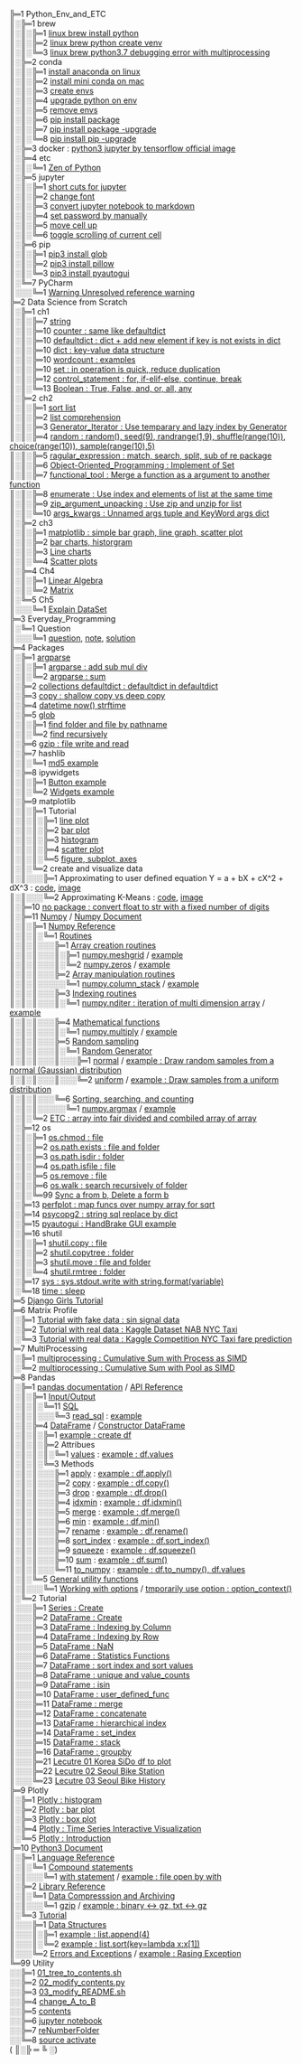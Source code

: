 ╠═1 Python_Env_and_ETC  
║░╠═1 brew  
║░║░╠═1 [linux brew install python](01_Python_Env_and_ETC/01_brew/01_linux_brew_install_python.md)  
║░║░╠═2 [linux brew python create venv](01_Python_Env_and_ETC/01_brew/02_linux_brew_python_create_env.md)  
║░║░╚═3 [linux brew python3.7 debugging error with multiprocessing](01_Python_Env_and_ETC/01_brew/03_brew_python3.7_multiprocessing_error.md)  
║░╠═2 conda  
║░║░╠═1 [install anaconda on linux](01_Python_Env_and_ETC/02_conda/01_Install_anaconda_on_linux.md)  
║░║░╠═2 [install mini conda on mac](01_Python_Env_and_ETC/02_conda/02_Install_miniconda_on_mac.md)  
║░║░╠═3 [create envs](01_Python_Env_and_ETC/02_conda/03_conda_create_envs.md)  
║░║░╠═4 [upgrade python on env](01_Python_Env_and_ETC/02_conda/04_conda_env_upgrade_python.md)  
║░║░╠═5 [remove envs](01_Python_Env_and_ETC/02_conda/05_conda_remove_envs.md)  
║░║░╠═6 [pip install package](01_Python_Env_and_ETC/02_conda/06_pip_install_package.md)  
║░║░╠═7 [pip install package -upgrade](01_Python_Env_and_ETC/02_conda/07_pip_install_package_upgrade.md)  
║░║░╚═8 [pip install pip -upgrade](01_Python_Env_and_ETC/02_conda/08_pip_upgrade.md)  
║░╠═3 docker : [python3 jupyter by tensorflow official image](01_Python_Env_and_ETC/03_docker/tensorflow_image.md)  
║░╠═4 etc  
║░║░╚═1 [Zen of Python](01_Python_Env_and_ETC/04_etc/02_Zen_of_Python_English_Korean.md)  
║░╠═5 jupyter  
║░║░╠═1 [short cuts for jupyter](01_Python_Env_and_ETC/05_jupyter/01_Jupyter_notebook_shortcuts.md)  
║░║░╠═2 [change font](01_Python_Env_and_ETC/05_jupyter/02_change_font.md)  
║░║░╠═3 [convert jupyter notebook to markdown](01_Python_Env_and_ETC/05_jupyter/03_convert_jupyter_notebook_to_markdown.md)  
║░║░╠═4 [set password by manually](01_Python_Env_and_ETC/05_jupyter/04_jupyter_notebook_passwd.md)  
║░║░╠═5 [move cell up](01_Python_Env_and_ETC/05_jupyter/05_move_cell_up.md)  
║░║░╚═6 [toggle scrolling of current cell](01_Python_Env_and_ETC/05_jupyter/06_toggle_scrolling_of_current_cell.md)  
║░╠═6 pip  
║░║░╠═1 [pip3 install glob](01_Python_Env_and_ETC/06_pip/01_pip3_install_glob3.md)  
║░║░╠═2 [pip3 install pillow](01_Python_Env_and_ETC/06_pip/02_pip3_install_pillow.md)  
║░║░╚═3 [pip3 install pyautogui](01_Python_Env_and_ETC/06_pip/03_pip3_install_pyautogui_python3_xlib.md)  
║░╚═7 PyCharm  
║░░░╚═1 [Warning Unresolved reference warning](01_Python_Env_and_ETC/07_PyCharm/01_unresolved_reference_warning.md)  
╠═2 Data Science from Scratch  
║░╠═1 ch1  
║░║░╠═7 [string](02_Data_Science_from_Scratch/02_Ch/02.01.07_string.md)  
║░║░╠═10 [counter : same like defaultdict](02_Data_Science_from_Scratch/02_Ch/02.01.10_Counter.md)  
║░║░╠═10 [defaultdict : dict + add new element if key is not exists in dict](02_Data_Science_from_Scratch/02_Ch/02.01.10_defaultdict.md)  
║░║░╠═10 [dict : key-value data structure](02_Data_Science_from_Scratch/02_Ch/02.01.10_dict.md)  
║░║░╠═10 [wordcount : examples](02_Data_Science_from_Scratch/02_Ch/02.01.10_wordcount_examples.md)  
║░║░╠═10 [set : in operation is quick, reduce duplication](02_Data_Science_from_Scratch/02_Ch/02.01.11_set.md)  
║░║░╠═12 [control_statement : for, if-elif-else, continue, break](02_Data_Science_from_Scratch/02_Ch/02.01.12_control_statement.md)  
║░║░╚═13 [Boolean : True, False, and, or, all, any](02_Data_Science_from_Scratch/02_Ch/02.01.13_Boolean.md)  
║░╠═2 ch2  
║░║░╠═1 [sort list](02_Data_Science_from_Scratch/02_Ch/02.02.01_sort.md)  
║░║░╠═2 [list comprehension](02_Data_Science_from_Scratch/02_Ch/02.02.02_list_comprehension.md)  
║░║░╠═3 [Generator_Iterator : Use temparary and lazy index by Generator](02_Data_Science_from_Scratch/02_Ch/02.02.03_Generator_Iterator.md)  
║░║░╠═4 [random : random(), seed(9), randrange(1,9), shuffle(range(10)), choice(range(10)), sample(range(10),5)](02_Data_Science_from_Scratch/02_Ch/02.02.04_random_numbers.md)  
║░║░╠═5 [ragular_expression : match, search, split, sub of re package](02_Data_Science_from_Scratch/02_Ch/02.02.05_regular_expression.md)  
║░║░╠═6 [Object-Oriented_Programming : Implement of Set](02_Data_Science_from_Scratch/02_Ch/02.02.06_object-oriented_programming.md)  
║░║░╠═7 [functional_tool : Merge a function as a argument to another function](02_Data_Science_from_Scratch/02_Ch/02.02.07_functional_tool.md)  
║░║░╠═8 [enumerate : Use index and elements of list at the same time](02_Data_Science_from_Scratch/02_Ch/02.02.08_enumerate.md)  
║░║░╠═9 [zip_argument_unpacking : Use zip and unzip for list](02_Data_Science_from_Scratch/02_Ch/02.02.09_zip_argument_unpacking.ipynb)  
║░║░╚═10 [args_kwargs : Unnamed args tuple and KeyWord args dict](02_Data_Science_from_Scratch/02_Ch/02.02.10_args_kwargs.ipynb)  
║░╠═2 ch3  
║░║░╠═1 [matplotlib : simple bar graph, line graph, scatter plot](02_Data_Science_from_Scratch/03_Ch/03.01_matplotlib.ipynb)  
║░║░╠═2 [bar charts, historgram](02_Data_Science_from_Scratch/03_Ch/03.02_bar_charts.ipynb)  
║░║░╠═3 [Line charts](02_Data_Science_from_Scratch/03_Ch/03.03_line_charts.ipynb)  
║░║░╚═4 [Scatter plots](02_Data_Science_from_Scratch/03_Ch/03.04_scatter_plots.ipynb)  
║░╠═4 Ch4  
║░║░╠═1 [Linear Algebra](02_Data_Science_from_Scratch/04_Ch/04.01_Linear_Algebra.ipynb)  
║░║░╚═2 [Matrix](02_Data_Science_from_Scratch/04_Ch/04.02_Matrix.ipynb)  
║░╚═5 Ch5  
║░░░╚═1 [Explain DataSet](02_Data_Science_from_Scratch/05_Ch/05.01_Explain_DataSet.ipynb)  
╠═3 Everyday_Programming  
║░╚═1 Question  
║░░░╚═1 [question](03_Everyday_Programming/01_Q/question.md), [note](03_Everyday_Programming/01_Q/note.md), [solution](03_Everyday_Programming/01_Q/solution.py)  
╠═4 Packages  
║░╠═1 [argparse](https://docs.python.org/ko/3/howto/argparse.html)  
║░║░╠═1 [argparse : add sub mul div](04_packages/01_argparse/calculation.py)  
║░║░╚═2 [argparse : sum](04_packages/01_argparse/sum.py)  
║░╠═2 [collections defaultdict : defaultdict in defaultdict](04_packages/02_collections/01_defaultdict/01_dictionary_in_dictionary.py)  
║░╠═3 [copy : shallow copy vs deep copy](04_packages/03_copy/01_shallow_copy_vs_deep_copy.ipynb)  
║░╠═4 [datetime now() strftime](04_packages/04_datetime/01_datetime_now_strftime.py)  
║░╠═5 [glob](https://docs.python.org/3/library/glob.html)  
║░║░╠═1 [find folder and file by pathname](04_packages/05_glob/01_find_folder_and_file_with_pathname.ipynb)  
║░║░╚═2 [find recursively](04_packages/05_glob/02_find_path_with_recursively.ipynb)  
║░╠═6 [gzip : file write and read](04_packages/06_gzip/01_gzip_write_read.py)  
║░╠═7 hashlib  
║░║░╚═1 [md5 example](04_packages/07_hashlib/01_hashlib_md5.ipynb)  
║░╠═8 ipywidgets  
║░║░╠═1 [Button example](04_packages/08_ipywidgets/01_Buttons/01_Button_example.ipynb)  
║░║░╚═2 [Widgets example](04_packages/08_ipywidgets/02_Widgets/01_Widgets_example.ipynb)   
║░╠═9 matplotlib  
║░║░╠═1 Tutorial  
║░║░║░╠═1 [line plot](04_packages/09_matplotlib/01_Tutorial/01_line_plot.ipynb)  
║░║░║░╠═2 [bar plot](04_packages/09_matplotlib/01_Tutorial/02_bar_plot.ipynb)  
║░║░║░╠═3 [histogram](04_packages/09_matplotlib/01_Tutorial/03_histogram.ipynb)  
║░║░║░╠═4 [scatter plot](04_packages/09_matplotlib/01_Tutorial/04_scatter_plot.ipynb)  
║░║░║░╚═5 [figure, subplot, axes](04_packages/09_matplotlib/01_Tutorial/05_figure_subplot_axes_with_matplotlib_and_seaborn.ipynb)  
║░║░╚═2 create and visualize data  
║░║░░░╠═1 Approximating to user defined equation Y = a + bX + cX^2 + dX^3 : [code](04_packages/09_matplotlib/02_create_and_visualize_data/01_approximating_to_user_defined_equation.py), [image](04_packages/09_matplotlib/02_create_and_visualize_data/02_user_defined_equation_scatter_plot.png)  
║░║░░░╚═2 Approximating K-Means : [code](04_packages/09_matplotlib/02_create_and_visualize_data/01_approximating_to_kmeans.py), [image](04_packages/09_matplotlib/02_create_and_visualize_data/02_kmean_scatter_plot.png)  
║░╠═10 [no package : convert float to str with a fixed number of digits](04_packages/10_no_package/01_float_to_str_with_a_fixed_number_of_digits.ipynb)  
║░╠═11 [Numpy](https://www.numpy.org/) / [Numpy Document](https://www.numpy.org/devdocs/)  
║░║░╠═1 [Numpy Reference](https://www.numpy.org/devdocs/reference/index.html)  
║░║░║░╚═1 [Routines](https://www.numpy.org/devdocs/reference/routines.html)  
║░║░║░░░╠═1 [Array creation routines](https://www.numpy.org/devdocs/reference/routines.array-creation.html)  
║░║░║░░░║░╠═1 [numpy.meshgrid](https://www.numpy.org/devdocs/reference/generated/numpy.meshgrid.html) / [example](04_packages/11_numpy/01_Numpy_Reference/01_Routines/01_Array_creation_routines/01_np.meshgrid.ipynb)  
║░║░║░░░║░╚═2 [numpy.zeros](https://www.numpy.org/devdocs/reference/generated/numpy.zeros.html) / [example](04_packages/11_numpy/01_Numpy_Reference/01_Routines/01_Array_creation_routines/02_np.zeros.ipynb)  
║░║░║░░░╠═2 [Array manipulation routines](https://www.numpy.org/devdocs/reference/routines.array-manipulation.html)  
║░║░║░░░░░╚═1 [numpy.column_stack](https://www.numpy.org/devdocs/reference/generated/numpy.column_stack.html) / [example](04_packages/11_numpy/01_Numpy_Reference/01_Routines/02_Array_manipulation_routines/01_np.column_stack.ipynb)  
║░║░║░░░╠═3 [Indexing routines](https://www.numpy.org/devdocs/reference/routines.indexing.html)  
║░║░║░░░║░╚═1 [numpy.nditer : iteration of multi dimension array](https://www.numpy.org/devdocs/reference/generated/numpy.nditer.html) / [example](04_packages/11_numpy/01_Numpy_Reference/01_Routines/03_Indexing_routine/01_np.nditer.ipynb)  
║░║░║░░░╠═4 [Mathematical functions](https://www.numpy.org/devdocs/reference/routines.math.html)  
║░║░║░░░║░╚═1 [numpy.multiply](https://www.numpy.org/devdocs/reference/generated/numpy.multiply.html#numpy.multiply) / [example](04_packages/11_numpy/01_Numpy_Reference/01_Routines/04_Mathematical_functions/01_numpy_multiply.ipynb)  
║░║░║░░░╠═5 [Random sampling](https://www.numpy.org/devdocs/reference/random/index.html)  
║░║░║░░░║░╚═1 [Random Generator](https://www.numpy.org/devdocs/reference/random/generator.html)  
║░║░║░░░║░░░╠═1 [normal](https://www.numpy.org/devdocs/reference/random/generated/numpy.random.Generator.normal.html#numpy.random.Generator.normal) / [example : Draw random samples from a normal (Gaussian) distribution](04_packages/11_numpy/01_Numpy_Reference/01_Routines/05_Random_sampling/01_Random_Generator/01_np.random.Generator.normal.ipynb)  
║░║░║░░░║░░░╚═2 [uniform](https://www.numpy.org/devdocs/reference/random/generated/numpy.random.Generator.uniform.html#numpy.random.Generator.uniform) / [example : Draw samples from a uniform distribution](04_packages/11_numpy/01_Numpy_Reference/01_Routines/05_Random_sampling/01_Random_Generator/02_np.random.Generator.uniform.ipynb)  
║░║░║░░░╚═6 [Sorting, searching, and counting](https://www.numpy.org/devdocs/reference/routines.sort.html)  
║░║░║░░░░░╚═1 [numpy.argmax](https://www.numpy.org/devdocs/reference/generated/numpy.argmax.html#numpy.argmax) / [example](04_packages/11_numpy/01_Numpy_Reference/01_Routines/06_Sorting_searching_counting/01_numpy_argmax.ipynb)  
║░║░╚═2 [ETC : array into fair divided and combiled array of array](04_packages/11_numpy/02_ETC/01_array_to_fair_divided_matrix.ipynb)  
║░╠═12 os  
║░║░╠═1 [os.chmod : file](04_packages/12_os/01_os.chmod_of_file.ipynb)  
║░║░╠═2 [os.path.exists : file and folder](04_packages/12_os/02_os.path.exists_of_file_and_folder.ipynb)  
║░║░╠═3 [os.path.isdir : folder](04_packages/12_os/03_os.path.isdir_of_folder.ipynb)  
║░║░╠═4 [os.path.isfile : file](04_packages/12_os/04_os.path.isfile_of_file.ipynb)  
║░║░╠═5 [os.remove : file](04_packages/12_os/05_os.remove_of_file.ipynb)  
║░║░╠═6 [os.walk : search recursively of folder](04_packages/12_os/06_os.walk_of_folder.ipynb)  
║░║░╚═99 [Sync a from b, Delete a form b](04_packages/12_os/99_etc.sync_delete_a_from_b.py)  
║░╠═13 [perfplot : map funcs over numpy array for sqrt](04_packages/13_perfplot/01_perfplot_map_func_over_numpy_array_for_sqrt.ipynb)  
║░╠═14 [psycopg2 : string sql replace by dict](04_packages/14_psycopg2/01_replace_string_with_dictionary.py)  
║░╠═15 [pyautogui : HandBrake GUI example](04_packages/15_pyautogui/01_HandBrake_GUI_example.py)  
║░╠═16 shutil  
║░║░╠═1 [shutil.copy : file](04_packages/16_shutil/01_shutil.copy_of_file.ipynb)  
║░║░╠═2 [shutil.copytree : folder](04_packages/16_shutil/02_shutil.copytree_of_folder.ipynb)  
║░║░╠═3 [shutil.move : file and folder](04_packages/16_shutil/03_shutil.move_of_file_and_folder.ipynb)  
║░║░╚═4 [shutil.rmtree : folder](04_packages/16_shutil/04_shutil.rmtree_of_folder.ipynb)  
║░╠═17 [sys : sys.stdout.write with string.format(variable)](04_packages/17_sys/01_sys_stdout_write_with_string_format.py)  
║░╚═18 [time : sleep](04_packages/18_time/01_sleep.md)  
╠═5 [Django Girls Tutorial](05_Django/01_Django_Girls_Tutorial/memo.md)  
╠═6 Matrix Profile  
║░╠═1 [Tutorial with fake data : sin signal data](06_MatrixProfile/02_matrixprofile-ts/01_Matrix_Profile_Tutorial.ipynb)  
║░╠═2 [Tutorial with real data : Kaggle Dataset NAB NYC Taxi](06_MatrixProfile/02_matrixprofile-ts/02_Matrix_Profile_NYC_Taxi.ipynb)  
║░╚═3 [Tutorial with real data : Kaggle Competition NYC Taxi fare prediction](06_MatrixProfile/02_matrixprofile-ts/03_Exploration_NYC_Taxi.ipynb)  
╠═7 MultiProcessing  
║░╠═1 [multiprocessing : Cumulative Sum with Process as SIMD](07_MultiProcessing/01_cumsum_SIMD_multiprocessing_Process.ipynb)  
║░╚═2 [multiprocessing : Cumulative Sum with Pool as SIMD](07_MultiProcessing/02_cumsum_SIMD_multiprocessing_Pool.ipynb)  
╠═8 Pandas  
║░╠═1 [pandas documentation](https://pandas.pydata.org/pandas-docs/stable/index.html) / [API Reference](https://pandas.pydata.org/pandas-docs/stable/reference/index.html)  
║░║░╠═1 [Input/Output](https://pandas.pydata.org/pandas-docs/stable/reference/io.html#)  
║░║░║░╚═11 [SQL](https://pandas.pydata.org/pandas-docs/stable/reference/io.html#sql)  
║░║░║░░░╚═3 [read_sql](https://pandas.pydata.org/pandas-docs/stable/reference/api/pandas.read_sql.html#pandas.read_sql) : [example](08_Pandas/01_documentation_API_Reference/01_Input_Output/11_SQL/03_read_sql.md)  
║░║░╠═4 [DataFrame](https://pandas.pydata.org/pandas-docs/stable/reference/frame.html) / [Constructor DataFrame](https://pandas.pydata.org/pandas-docs/stable/reference/api/pandas.DataFrame.html#pandas.DataFrame)  
║░║░║░╠═1 [example : create df](08_Pandas/01_documentation_API_Reference/04_DataFrame/01_Constructor_DataFrame/01_DataFrame.md)  
║░║░║░╠═2 Attribues  
║░║░║░║░╚═1 [values](https://pandas.pydata.org/pandas-docs/stable/reference/api/pandas.DataFrame.values.html#pandas.DataFrame.values) : [example : df.values](08_Pandas/01_documentation_API_Reference/04_DataFrame/01_Constructor_DataFrame/02_Attributes/01_values/01_df_values.md)  
║░║░║░╚═3 Methods  
║░║░║░░░╠═1 [apply](https://pandas.pydata.org/pandas-docs/stable/reference/api/pandas.DataFrame.apply.html#pandas.DataFrame.apply) : [example : df.apply()](08_Pandas/01_documentation_API_Reference/04_DataFrame/01_Constructor_DataFrame/03_Methods/01_apply/01_df.apply.ipynb)  
║░║░║░░░╠═2 [copy](https://pandas.pydata.org/pandas-docs/stable/reference/api/pandas.DataFrame.copy.html#pandas.DataFrame.copy) : [example : df.copy()](08_Pandas/01_documentation_API_Reference/04_DataFrame/01_Constructor_DataFrame/03_Methods/02_copy/01_df.dopy.ipynb)  
║░║░║░░░╠═3 [drop](https://pandas.pydata.org/pandas-docs/stable/reference/api/pandas.DataFrame.drop.html#pandas.DataFrame.drop) : [example : df.drop()](08_Pandas/01_documentation_API_Reference/04_DataFrame/01_Constructor_DataFrame/03_Methods/03_drop/01_df_drop_columns.ipynb)  
║░║░║░░░╠═4 [idxmin](https://pandas.pydata.org/pandas-docs/stable/reference/api/pandas.DataFrame.idxmin.html#pandas.DataFrame.idxmin) : [example : df.idxmin()](08_Pandas/01_documentation_API_Reference/04_DataFrame/01_Constructor_DataFrame/03_Methods/04_idxmin/01_df.idxmin.ipynb)  
║░║░║░░░╠═5 [merge](https://pandas.pydata.org/pandas-docs/stable/reference/api/pandas.DataFrame.merge.html#pandas.DataFrame.merge) : [example : df.merge()](08_Pandas/01_documentation_API_Reference/04_DataFrame/01_Constructor_DataFrame/03_Methods/05_merge/01_df.merge.ipynb)  
║░║░║░░░╠═6 [min](https://pandas.pydata.org/pandas-docs/stable/reference/api/pandas.DataFrame.min.html#pandas.DataFrame.min) : [example : df.min()](08_Pandas/01_documentation_API_Reference/04_DataFrame/01_Constructor_DataFrame/03_Methods/06_min/01_df.min.ipynb)  
║░║░║░░░╠═7 [rename](https://pandas.pydata.org/pandas-docs/stable/reference/api/pandas.DataFrame.rename.html#pandas.DataFrame.rename) : [example : df.rename()](08_Pandas/01_documentation_API_Reference/04_DataFrame/01_Constructor_DataFrame/03_Methods/07_rename/01_df_rename_columns.ipynb)  
║░║░║░░░╠═8 [sort_index](https://pandas.pydata.org/pandas-docs/stable/reference/api/pandas.DataFrame.sort_index.html#pandas.DataFrame.sort_index) : [example : df.sort_index()](08_Pandas/01_documentation_API_Reference/04_DataFrame/01_Constructor_DataFrame/03_Methods/08_sort_idx/01_df.sort_index.ipynb)  
║░║░║░░░╠═9 [squeeze](https://pandas.pydata.org/pandas-docs/stable/reference/api/pandas.DataFrame.squeeze.html#pandas.DataFrame.squeeze) : [example : df.squeeze()](08_Pandas/01_documentation_API_Reference/04_DataFrame/01_Constructor_DataFrame/03_Methods/09_squeeze/01_df.squeeze.ipynb)  
║░║░║░░░╠═10 [sum](https://pandas.pydata.org/pandas-docs/stable/reference/api/pandas.DataFrame.sum.html#pandas.DataFrame.sum) : [example : df.sum()](08_Pandas/01_documentation_API_Reference/04_DataFrame/01_Constructor_DataFrame/03_Methods/10_sum/01_df.sum.ipynb)  
║░║░║░░░╚═11 [to_numpy](https://pandas.pydata.org/pandas-docs/stable/reference/api/pandas.DataFrame.to_numpy.html#pandas.DataFrame.to_numpy) : [example : df.to_numpy(), df.values](08_Pandas/01_documentation_API_Reference/04_DataFrame/01_Constructor_DataFrame/03_Methods/11_to_numpy/01_df.to_numpy.ipynb)  
║░║░╚═5 [General utility functions](https://pandas.pydata.org/pandas-docs/stable/reference/general_utility_functions.html)  
║░║░░░╚═1 [Working with options](https://pandas.pydata.org/pandas-docs/stable/reference/general_utility_functions.html#working-with-options) / [tmporarily use option : option_context()](08_Pandas/01_documentation_API_Reference/15_General_utility_functions/01_Working_with_options/01_option_context.ipynb)  
║░╚═2 Tutorial  
║░░░╠═1 [Series : Create](08_Pandas/02_Tutorial/01_Series_Create.ipynb)  
║░░░╠═2 [DataFrame : Create](08_Pandas/02_Tutorial/02_DataFrame_Create.ipynb)  
║░░░╠═3 [DataFrame : Indexing by Column](08_Pandas/02_Tutorial/03_DataFrame_Indexing_by_column.ipynb)  
║░░░╠═4 [DataFrame : Indexing by Row](08_Pandas/02_Tutorial/04_DataFrame_Indexing_by_row.ipynb)  
║░░░╠═5 [DataFrame : NaN](08_Pandas/02_Tutorial/05_DataFrame_NaN.ipynb)  
║░░░╠═6 [DataFrame : Statistics Functions](08_Pandas/02_Tutorial/06_DataFrame_statistics_function.ipynb)  
║░░░╠═7 [DataFrame : sort index and sort values](08_Pandas/02_Tutorial/07_DataFrame_sort_index_and_sort_values.ipynb)  
║░░░╠═8 [DataFrame : unique and value_counts](08_Pandas/02_Tutorial/08_unique_value_counts.ipynb)  
║░░░╠═9 [DataFrame : isin](08_Pandas/02_Tutorial/09_isin.ipynb)  
║░░░╠═10 [DataFrame : user_defined_func](08_Pandas/02_Tutorial/10_user_defined_func.ipynb)  
║░░░╠═11 [DataFrame : merge](08_Pandas/02_Tutorial/11_df_merge.ipynb)  
║░░░╠═12 [DataFrame : concatenate](08_Pandas/02_Tutorial/12_df_concatenate.ipynb)  
║░░░╠═13 [DataFrame : hierarchical index](08_Pandas/02_Tutorial/13_df_hierarchical_index.ipynb)  
║░░░╠═14 [DataFrame : set_index](08_Pandas/02_Tutorial/14_df_set_index.ipynb)  
║░░░╠═15 [DataFrame : stack](08_Pandas/02_Tutorial/15_df_stack.ipynb)  
║░░░╠═16 [DataFrame : groupby](08_Pandas/02_Tutorial/17_series_df_groupby.ipynb)  
║░░░╠═21 [Lecutre 01 Korea SiDo df to plot](08_Pandas/02_Tutorial/21_df_matplotlib_basic_with_korean_sido.ipynb)  
║░░░╠═22 [Lecutre 02 Seoul Bike Station](08_Pandas/02_Tutorial/22_seoul_bike_station.ipynb)  
║░░░╚═23 [Lecutre 03 Seoul Bike History](08_Pandas/02_Tutorial/23_seoul_bike_history.ipynb)  
╠═9 Plotly  
║░╠═1 [Plotly : histogram](09_Plotly/01_histogram.ipynb)  
║░╠═2 [Plotly : bar plot](09_Plotly/02_bar_plot.ipynb)  
║░╠═3 [Plotly : box plot](09_Plotly/03_box_plot.ipynb)  
║░╠═4 [Plotly : Time Series Interactive Visualization](09_Plotly/04_TimeSeries.ipynb)  
║░╚═5 [Plotly : Introduction](09_Plotly/Plotly_Whirlwind_Introduction.ipynb)  
╠═10 [Python3 Document](https://docs.python.org/3/)  
║░╠═1 [Language Reference](https://docs.python.org/3/reference/index.html)  
║░║░╚═1 [Compound statements](https://docs.python.org/3/reference/compound_stmts.html)  
║░║░░░╚═1 [with statement](https://docs.python.org/3/reference/compound_stmts.html#the-with-statement) / [example : file open by with](10_Python_Document/01_Language_Reference/01_Compound_statements/01_with_statement.ipynb)  
║░╠═2 [Library Reference](https://docs.python.org/3/library/index.html)  
║░║░╚═1 [Data Compresssion and Archiving](https://docs.python.org/3/library/archiving.html)  
║░║░░░╚═1 [gzip](https://docs.python.org/3/library/gzip.html) / [example : binary <-> gz, txt <-> gz](10_Python_Document/02_Library_Reference/01_Data_Compression_and_Archiving/01_gzip_example.ipynb)  
║░╚═3 [Tutorial](https://docs.python.org/3/tutorial/index.html)  
║░░░╠═1 [Data Structures](https://docs.python.org/3/tutorial/datastructures.html)  
║░░░║░╠═1 [example : list.append(4)](10_Python_Document/03_Tutorial/01_Data_Structures/01_list/01_append.ipynb)  
║░░░║░╚═2 [example : list.sort(key=lambda x:x\[1\])](10_Python_Document/03_Tutorial/01_Data_Structures/01_list/02_sort_key.ipynb)  
║░░░╚═2 [Errors and Exceptions](https://docs.python.org/3/tutorial/errors.html) / [example : Rasing Exception](10_Python_Document/03_Tutorial/02_Errors_and_Exceptions/01_Raising_Exceptions/01_raise_NameError.ipynb)  
╚═99 Utility  
░░╠═1 [01_tree_to_contents.sh](99_Utility/01_tree_to_contents.sh)  
░░╠═2 [02_modify_contents.py](99_Utility/02_modify_contents.py)  
░░╠═3 [03_modify_README.sh](99_Utility/03_modify_number_of_file_on_README.sh)  
░░╠═4 [change_A_to_B](99_Utility/change_A_to_B.txt)  
░░╠═5 [contents](99_Utility/contents.txt)  
░░╠═6 [jupyter notebook](99_Utility/jn_jupyter_notebook.sh)  
░░╠═7 [reNumberFolder](99_Utility/reNumberFolder.sh)  
░░╚═8 [source activate](99_Utility/sa_source_activate.sh)  
( ║░╠ ═ ╚ ░)  
